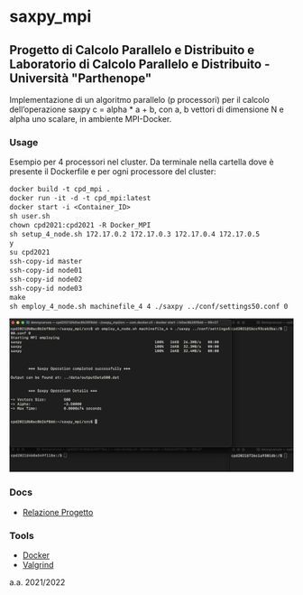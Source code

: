 # saxpy_mpi

## Progetto di Calcolo Parallelo e Distribuito e Laboratorio di Calcolo Parallelo e Distribuito - Università "Parthenope"

Implementazione di un algoritmo parallelo (p processori) per il calcolo dell’operazione saxpy c = alpha * a + b, 
con a, b vettori di dimensione N e alpha uno scalare, in ambiente MPI-Docker.


### Usage
Esempio per 4 processori nel cluster. Da terminale nella cartella dove è presente il Dockerfile e per ogni processore del cluster:

```
docker build -t cpd_mpi .
docker run -it -d -t cpd_mpi:latest
docker start -i <Container_ID>
sh user.sh
chown cpd2021:cpd2021 -R Docker_MPI
sh setup_4_node.sh 172.17.0.2 172.17.0.3 172.17.0.4 172.17.0.5
y
su cpd2021
ssh-copy-id master
ssh-copy-id node01
ssh-copy-id node02
ssh-copy-id node03
make
sh employ_4_node.sh machinefile_4 4 ./saxpy ../conf/settings50.conf 0
```

![screen](https://github.com/dennewbie/saxpy_mpi/blob/main/img/screen.png)



### Docs
- [Relazione Progetto](https://github.com/dennewbie/saxpy_mpi/blob/main/doc/relazione_saxpy_mpi.pdf)



### Tools
- [Docker](https://www.docker.com/)
- [Valgrind](https://valgrind.org/)



a.a. 2021/2022
